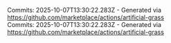 Commits: 2025-10-07T13:30:22.283Z - Generated via https://github.com/marketplace/actions/artificial-grass
<br>
Commits: 2025-10-07T13:30:22.283Z - Generated via https://github.com/marketplace/actions/artificial-grass
<br>

